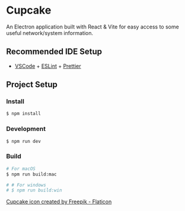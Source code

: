 # Cupcake

An Electron application built with React & Vite for easy access to some useful network/system information.

## Recommended IDE Setup

- [VSCode](https://code.visualstudio.com/) + [ESLint](https://marketplace.visualstudio.com/items?itemName=dbaeumer.vscode-eslint) + [Prettier](https://marketplace.visualstudio.com/items?itemName=esbenp.prettier-vscode)

## Project Setup

### Install

```bash
$ npm install
```

### Development

```bash
$ npm run dev
```

### Build

```bash
# For macOS
$ npm run build:mac

# # For windows
# $ npm run build:win
```

[Cupcake icon created by Freepik - Flaticon](https://www.flaticon.com/free-icon/cupcake_1145461?term=cupcake&page=1&position=32&origin=search&related_id=1145461)